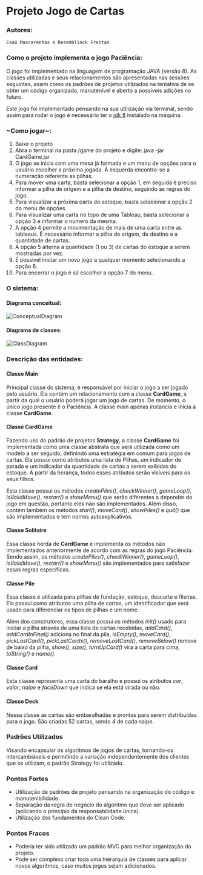 ﻿# Projeto Jogo de Cartas

### Autores:
```
Esaú Mascarenhas e Resemblinck Freitas
```

### Como o projeto implementa o jogo Paciência:
O jogo foi implementado na linguagem de programação JAVA (versão 8). As classes utilizadas e seus relacionamentos são apresentadas nas sessões seguintes, assim como os padrões de projetos utilizados na tentativa de se obter um código organizado, manutenível e aberto a possíveis adições no futuro.

Este jogo foi implementado pensando na sua utilização via terminal, sendo assim para rodar o jogo é necessário ter o [jdk 8](https://www.oracle.com/br/java/technologies/javase/javase-jdk8-downloads.html "jdk 8") instalado na máquina.

### ~Como jogar~:

1. Baixe o projeto 
2. Abra o terminal na pasta /game do projeto e digite: java -jar CardGame.jar
3. O jogo se inicia com uma mesa já formada e um menu de opções para o usuário escolher a próxima jogada. À esquerda encontra-se a numeração referente as pilhas.
4. Para mover uma carta, basta selecionar a opção 1, em seguida é preciso informar a pilha de origem e a pilha de destino, seguindo as regras do jogo.
5. Para visualizar a próxima carta do estoque, basta selecionar a opção 2 do menu de opções.
6. Para visualizar uma carta no topo de uma Tableau, basta selecionar a opção 3 e informar o número da mesma.
7. A opção 4 permite a movimentação de mais de uma carta entre as tableaus. É necessário informar a pilha de origem, de destino e a quantidade de cartas.
8. A opção 5 alterna a quantidade (1 ou 3) de cartas do estoque a serem mostradas por vez.
9. É possível iniciar um novo jogo a qualquer momento selecionando a opção 6.
10. Para encerrar o jogo é só escolher a opção 7 do menu.

### O sistema:

#### Diagrama conceitual:

![ConceptualDiagram](https://user-images.githubusercontent.com/29510159/117089079-da70f680-ad2a-11eb-9137-4cfd97382a60.jpg)

#### Diagrama de classes:

![ClassDiagram](https://user-images.githubusercontent.com/29510159/117088468-dd6ae780-ad28-11eb-85d8-a2b1bb9bc291.jpg)

### Descrição das entidades:

#### Classe Main
Principal classe do sistema, é responsável por iniciar o jogo a ser jogado pelo usuário. Ela contém um relacionamento com a classe **CardGame**, a partir da qual o usuário poderá jogar um jogo de cartas. De momento, o único jogo presente é o Paciência. A classe main apenas instancia e inicia a classe **CardGame**.


#### Classe CardGame
Fazendo uso do padrão de projetos **Strategy**, a classe **CardGame** foi implementada como uma classe abstrata que será utilizada como um modelo a ser seguido, definindo uma estratégia em comum para jogos de cartas. Ela possui como atributos uma lista de Pilhas, um indicador de parada e um indicador da quantidade de cartas a serem exibidas do estoque. A partir da herança, todos esses atributos serão visíveis para os seus filhos. 

Esta classe possui os métodos *createPiles()*, *checkWinner()*, *gameLoop()*, *isValidMove()*, *restart()* e *showMenu()* que serão diferentes a depender do jogo em questão, portanto eles não são implementados. Além disso, contém também os métodos *start()*, *moveCard()*, *showPiles()* e *quit()* que são implementados e tem nomes autoexplicativos.

#### Classe Solitaire
Essa classe herda de **CardGame** e implementa os métodos não implementados anteriormente de acordo com as regras do jogo Paciência. Sendo assim, os métodos *createPiles()*, *checkWinner()*, *gameLoop()*, *isValidMove()*, *restart()* e *showMenu()* são implementados para satisfazer essas regras específicas. 

#### Classe Pile
Essa classe é utilizada para pilhas de fundação, estoque, descarte e fileiras. Ela possui como atributos uma pilha de cartas, um identificador que será usado para diferenciar os tipos de pilhas e um nome.

Além dos construtores, essa classe possui os métodos *init()* usado para iniciar a pilha através de uma lista de cartas recebidas, *addCard()*, *addCardInFinal()* adiciona no final da pila, *isEmpty()*, *moveCard()*, *pickLastCard()*, *pickLastCards()*, *removeLastCard()*, *removeBelow()* remove de baixo da pilha, *show()*, *size()*, *turnUpCard()* vira a carta para cima, *toString()*  e *name()*.

#### Classe Card
Esta classe representa uma carta do baralho e possui os atributos *cor*, *valor*, *naipe* e *faceDown* que indica se ela está virada ou não. 

#### Classe Deck
Nessa classe as cartas são embaralhadas e prontas para serem distribuídas para o jogo.  São criadas 52 cartas, sendo 4 de cada naipe.

### Padrões Utilizados
Visando encapsular os algoritmos de jogos de cartas, tornando-os intercambiáveis e permitindo a variação independentemente dos clientes que os utilizam, o padrão Strategy foi utilizado.

### Pontos Fortes
- Utilização de padrões de projeto pensando na organização do código e manutenibilidade.
- Separação da regra de negócio do algoritmo que deve ser aplicado (aplicando o princípio da responsabilidade única).
- Utilização dos fundamentos do Clean Code.

### Pontos Fracos
- Poderia ter sido utilizado um padrão MVC para melhor organização do projeto.
- Pode ser complexo criar toda uma hierarquia de classes para aplicar novos algoritmos, caso muitos jogos sejam adicionados.











